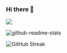 ### Hi there 👋

<!--
**xiyuesaves/xiyuesaves** is a ✨ _special_ ✨ repository because its `README.md` (this file) appears on your GitHub profile.

Here are some ideas to get you started:

- 🔭 I’m currently working on ...
- 🌱 I’m currently learning ...
- 👯 I’m looking to collaborate on ...
- 🤔 I’m looking for help with ...
- 💬 Ask me about ...
- 📫 How to reach me: ...
- 😄 Pronouns: ...
- ⚡ Fun fact: ...
-->
![](https://github-readme-stats.vercel.app/api/top-langs/?username=xiyuesaves&theme=github_dark_dimmed&layout=compact)

![github-readme-stats](https://github-readme-stats.vercel.app/api?username=xiyuesaves&theme=github_dark_dimmed&show_icons=true)

![GitHub Streak](https://streak-stats.demolab.com/?user=xiyuesaves&theme=github-dark-dimmed&hide_border=true&locale=zh_Hans&card_width=634)
